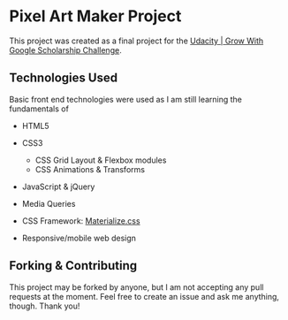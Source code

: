 # Pixel Art Maker Project
This project was created as a final project for the [Udacity | Grow With Google Scholarship Challenge](https://www.udacity.com/grow-with-google).

## Technologies Used
Basic front end technologies were used as I am still learning the fundamentals of 

* HTML5

* CSS3
  * CSS Grid Layout & Flexbox modules
  * CSS Animations & Transforms

* JavaScript & jQuery

* Media Queries

* CSS Framework: [Materialize.css](http://next.materializecss.com/)

* Responsive/mobile web design

## Forking & Contributing
This project may be forked by anyone, but I am not accepting any pull requests at the moment. Feel free to create an issue and ask me anything, though. Thank you!
